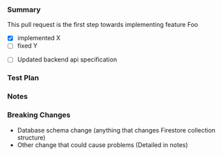 ### Summary <!-- Required -->

<!-- Provide a general summary of your changes in the Title above -->
<!-- Itemize bug fixes, new features, and other changes -->
<!-- Feel free to break this into sub-sections, i.e. features, fixes, etc. -->
<!-- Some examples are shown below. -->

This pull request is the first step towards implementing feature Foo

- [x] implemented X
- [ ] fixed Y

<!-- Optional: If adding/updating endpoints, update the backend api specification (openapi.yaml) -->
- [ ] Updated backend api specification

### Test Plan <!-- Required -->

<!-- Provide screenshots or point out the additional unit tests -->

### Notes <!-- Optional -->

<!--- List any important or subtle points, future considerations, or other items of note. -->

### Breaking Changes <!-- Optional -->

<!-- Keep items that apply: -->

- Database schema change (anything that changes Firestore collection structure)
- Other change that could cause problems (Detailed in notes)
